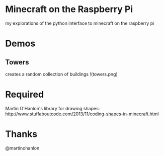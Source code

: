 # Minecraft on the Raspberry Pi

my explorations of the python interface to minecraft on the raspberry pi

# Demos

## Towers

creates a random collection of buildings
!(towers.png)

# Required

Martin O'Hanlon's library for drawing shapes: http://www.stuffaboutcode.com/2013/11/coding-shapes-in-minecraft.html

# Thanks

@martinohanlon

